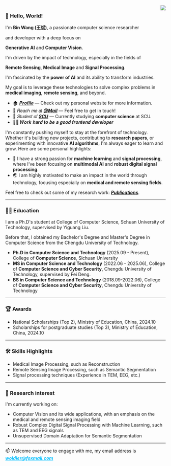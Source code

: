 
  <img align="right" src="https://github-readme-stats.vercel.app/api?username=woldier&show_icons=true&icon_color=CE1D2D&text_color=718096&bg_color=ffffff&hide_title=true" />



### 👋 Hello, World! 

I'm **Bin Wang (王斌)**, a passionate computer science researcher 

and developer with a deep focus on 

 **Generative AI** and **Computer Vision**. 

I'm driven by the impact of technology, especially in the fields of 

**Remote Sensing**, **Medical Image** and **Signal Processing**.

I'm fascinated by the **power of AI** and its ability to transform industries. 

My goal is to leverage these technologies to solve complex problems in **medical imaging**, **remote sensing**, and beyond.



- :house: [𝑷𝒓𝒐𝒇𝒊𝒍𝒆](http://woldier.top/) — Check out my personal website for more information.
- :email: 𝑅𝑒𝑎𝑐ℎ 𝑚𝑒 𝑎𝑡 [**_@Mail_**](mailto:woldier@foxmail.com) — Feel free to get in touch!
- :school: 𝑆𝑡𝑢𝑑𝑒𝑛𝑡 𝑜𝑓 [**_SCU_**](https://www.scu.edu.cn/index.htm) — Currently studying **computer science** at SCU.
- :man_technologist: 𝑾𝒐𝒓𝒌 𝒉𝒂𝒓𝒅 𝒕𝒐 𝒃𝒆 𝒂 𝒈𝒐𝒐𝒅 𝒇𝒓𝒐𝒏𝒕𝒆𝒏𝒅 𝒅𝒆𝒗𝒆𝒍𝒐𝒑𝒆𝒓 



I'm constantly pushing myself to stay at the forefront of technology. Whether it's building new projects, contributing to **research papers**, or experimenting with innovative **AI algorithms**, I'm always eager to learn and grow. Here are some personal highlights:

- 🧠 I have a strong passion for **machine learning** and **signal processing**, where I’ve been focusing on **multimodal AI** and **robust digital signal processing**.
- 🌏 I am highly motivated to make an impact in the world through technology, focusing especially on **medical and remote sensing fields**.

Feel free to check out some of my research work: [**_Publications_**](https://woldier.github.io/publications/).


---
### 👩‍🎓 Education
I am a Ph.D's student at  College of Computer Science, Schuan University of Technology, supervised by Yiguang Liu.

Before that, I obtained my Bachelor's Degree and Master's Degree in Computer Science from  the Chengdu University of Technology.

- **Ph.D in Computer Science and Technology** (2025.09 - Present), College of **Computer Science**, Sichuan University
- **MS in Computer Science and Technology** (2022.06 - 2025.06), College of **Computer Science and Cyber Security**, Chengdu University of Technology, supervised by Fei Deng.
- **BS in Computer Science and Technology** (2018.09-2022.06), College of **Computer Science and Cyber Security**, Chengdu University of Technology

---

### 🏆 Awards

- National Scholarships (Top 2), Ministry of Education, China, 2024.10
- Scholarships for postgraduate studies (Top 3), Ministry of Education, China, 2024.10

---

### 🛠 Skills Highlights

- Medical Image Processing, such as Reconstruction
- Remote Sensing Image Processing, such as Semantic Segmentation
- Signal processing techniques (Experience in TEM, EEG, etc.)

---
### 🔭 Research interest
I'm currently working on:
- Computer Vision and its wide applications, with an emphasis on the medical and remote sensing imaging field
- Robust Complex Digital Signal Processing with Machine Learning, such as TEM and EEG signals
- Unsupervised Domain Adaptation for Semantic Segmentation


  
---
📫 Welcome everyone to engage with me, my email address is <font color='00BFFF'><u>**_woldier@foxmail.com_**</u></font>
